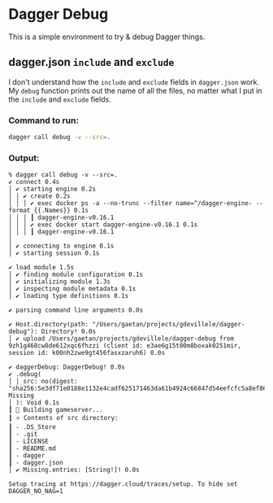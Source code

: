 # Dagger Debug

This is a simple environment to try & debug Dagger things.

## dagger.json `include` and `exclude`

I don't understand how the `include` and `exclude` fields in `dagger.json` work.
My `debug` function prints out the name of all the files, no matter what I put in the `include` and `exclude` fields.

### Command to run:

```sh
dagger call debug -v --src=.
```

### Output:

```
% dagger call debug -v --src=.
✔ connect 0.4s
│ ✔ starting engine 0.2s
│ │ ✔ create 0.2s
│ │ │ ✔ exec docker ps -a --no-trunc --filter name=^/dagger-engine- --format {{.Names}} 0.1s
│ │ │ ┃ dagger-engine-v0.16.1
│ │ │ ✔ exec docker start dagger-engine-v0.16.1 0.1s
│ │ │ ┃ dagger-engine-v0.16.1
│
│ ✔ connecting to engine 0.1s
│ ✔ starting session 0.1s

✔ load module 1.5s
│ ✔ finding module configuration 0.1s
│ ✔ initializing module 1.3s
│ ✔ inspecting module metadata 0.1s
│ ✔ loading type definitions 0.1s

✔ parsing command line arguments 0.0s

✔ Host.directory(path: "/Users/gaetan/projects/gdevillele/dagger-debug"): Directory! 0.0s
│ ✔ upload /Users/gaetan/projects/gdevillele/dagger-debug from 9zh1g468cw8de612xqc6fhzzi (client id: e3ae6g15t00m8boxak0251mir, session id: k00nh2zwe9gt456fasxzaruh6) 0.0s

✔ daggerDebug: DaggerDebug! 0.0s
✔ .debug(
│ │ src: no(digest: "sha256:5e3df71e0188e1132e4cadf625171463da61b4924c66847d54eefcfc5a8ef869"): Missing
│ ): Void 0.1s
┃ 🔨 Building gameserver...
┃ ⭐️ Contents of src directory:
┃ - .DS_Store
┃ - .git
┃ - LICENSE
┃ - README.md
┃ - dagger
┃ - dagger.json
│ ✔ Missing.entries: [String!]! 0.0s

Setup tracing at https://dagger.cloud/traces/setup. To hide set DAGGER_NO_NAG=1
```


